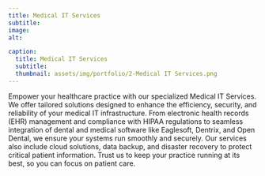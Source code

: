 ```yaml
---
title: Medical IT Services
subtitle: 
image: 
alt: 

caption:
  title: Medical IT Services
  subtitle: 
  thumbnail: assets/img/portfolio/2-Medical IT Services.png
---
```

Empower your healthcare practice with our specialized Medical IT Services. We offer tailored solutions designed to enhance the efficiency, security, and reliability of your medical IT infrastructure. From electronic health records (EHR) management and compliance with HIPAA regulations to seamless integration of dental and medical software like Eaglesoft, Dentrix, and Open Dental, we ensure your systems run smoothly and securely. Our services also include cloud solutions, data backup, and disaster recovery to protect critical patient information. Trust us to keep your practice running at its best, so you can focus on patient care.

